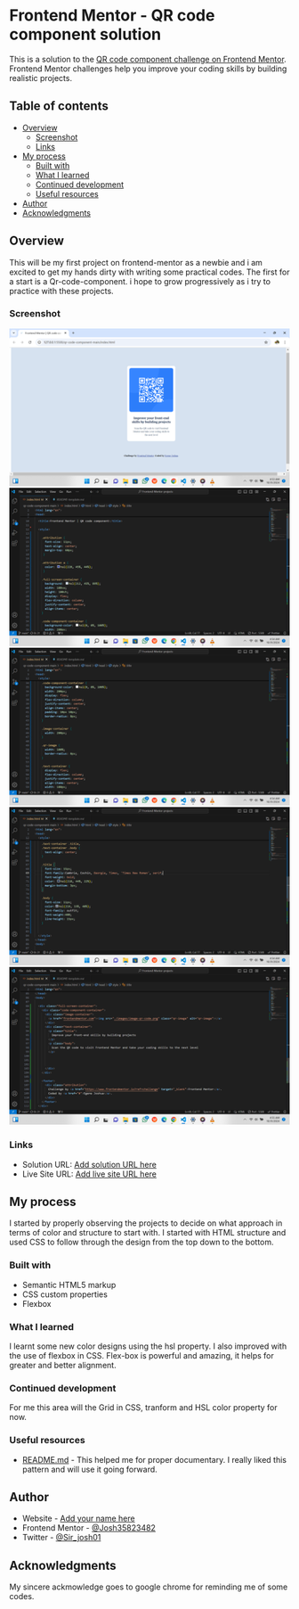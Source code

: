# Frontend Mentor - QR code component solution

This is a solution to the [QR code component challenge on Frontend Mentor](https://www.frontendmentor.io/challenges/qr-code-component-iux_sIO_H). Frontend Mentor challenges help you improve your coding skills by building realistic projects. 

## Table of contents

- [Overview](#overview)
  - [Screenshot](#screenshot)
  - [Links](#links)
- [My process](#my-process)
  - [Built with](#built-with)
  - [What I learned](#what-i-learned)
  - [Continued development](#continued-development)
  - [Useful resources](#useful-resources)
- [Author](#author)
- [Acknowledgments](#acknowledgments)

## Overview
This will be my first project on frontend-mentor as a newbie and i am excited to get my hands dirty with writing some practical codes. The first for a start is a Qr-code-component. i hope to grow progressively as i try to practice with these projects.

### Screenshot

![](./images/Screenshot%20(2).png)
![](./images/Screenshot%20(3).png)
![](./images/Screenshot%20(4).png)
![](./images/Screenshot%20(5).png)
![](./images/Screenshot%20(6).png)


### Links

- Solution URL: [Add solution URL here](https://github.com/Sirjosh01/QR-code-component.git)
- Live Site URL: [Add live site URL here](https://vercel.com/egene-joshua-ojotules-projects)

## My process
I started by properly observing the projects to decide on what approach in terms of color and structure to start with. I started with HTML structure and used CSS to follow through the design from the top down to the bottom.

### Built with 
- Semantic HTML5 markup
- CSS custom properties
- Flexbox


### What I learned
I learnt some new color designs using the hsl property.
I also improved with the use of flexbox in CSS.
Flex-box is powerful and amazing, it helps for greater and better alignment.


### Continued development
For me this area will the Grid in CSS, tranform and HSL color property for now.

### Useful resources

- [README.md](https://www.frontendmentor.com/project) - This helped me for proper documentary. I really liked this pattern and will use it going forward.

## Author
- Website - [Add your name here](https://www.your-site.com)
- Frontend Mentor - [@Josh35823482](https://www.frontendmentor.io/profile/Josh35823482)
- Twitter - [@Sir_josh01](https://www.twitter.com/Sir_josh01)

## Acknowledgments
My sincere ackmowledge goes to google chrome for reminding me of some codes.
